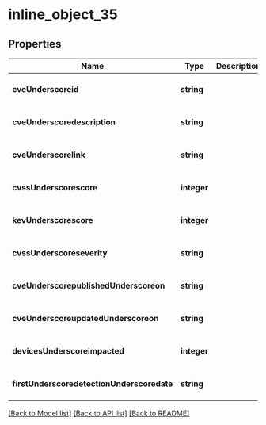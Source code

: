 # inline_object_35

## Properties
Name | Type | Description | Notes
------------ | ------------- | ------------- | -------------
**cveUnderscoreid** | **string** |  | [optional] [default to null]
**cveUnderscoredescription** | **string** |  | [optional] [default to null]
**cveUnderscorelink** | **string** |  | [optional] [default to null]
**cvssUnderscorescore** | **integer** |  | [optional] [default to null]
**kevUnderscorescore** | **integer** |  | [optional] [default to null]
**cvssUnderscoreseverity** | **string** |  | [optional] [default to null]
**cveUnderscorepublishedUnderscoreon** | **string** |  | [optional] [default to null]
**cveUnderscoreupdatedUnderscoreon** | **string** |  | [optional] [default to null]
**devicesUnderscoreimpacted** | **integer** |  | [optional] [default to null]
**firstUnderscoredetectionUnderscoredate** | **string** |  | [optional] [default to null]

[[Back to Model list]](../README.md#documentation-for-models) [[Back to API list]](../README.md#documentation-for-api-endpoints) [[Back to README]](../README.md)


